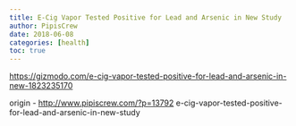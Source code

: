 ```yaml
---
title: E-Cig Vapor Tested Positive for Lead and Arsenic in New Study
author: PipisCrew
date: 2018-06-08
categories: [health]
toc: true
---
```


https://gizmodo.com/e-cig-vapor-tested-positive-for-lead-and-arsenic-in-new-1823235170

origin - http://www.pipiscrew.com/?p=13792 e-cig-vapor-tested-positive-for-lead-and-arsenic-in-new-study